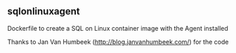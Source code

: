 ## sqlonlinuxagent
Dockerfile to create a SQL on Linux container image with the Agent installed

Thanks to Jan Van Humbeek (http://blog.janvanhumbeek.com/) for the code
